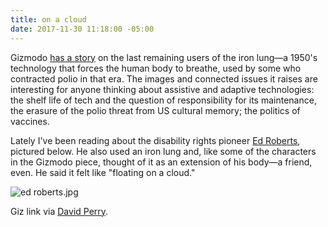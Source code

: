 ```yaml
---
title: on a cloud
date: 2017-11-30 11:18:00 -05:00
---
```


Gizmodo [has a story](https://gizmodo.com/the-last-of-the-iron-lungs-1819079169) on the last remaining users of the iron lung—a 1950's technology that forces the human body to breathe, used by some who contracted polio in that era. The images and connected issues it raises are interesting for anyone thinking about assistive and adaptive technologies: the shelf life of tech and the question of responsibility for its maintenance, the erasure of the polio threat from US cultural memory; the politics of vaccines.

Lately I've been reading about the disability rights pioneer [Ed Roberts](https://en.wikipedia.org/wiki/Ed_Roberts_(activist)), pictured below. He also used an iron lung and, like some of the characters in the Gizmodo piece, thought of it as an extension of his body—a friend, even. He said it felt like "floating on a cloud."

![ed roberts.jpg](/uploads/ed%20roberts.jpg)

Giz link via [David Perry](http://www.thismess.net/).